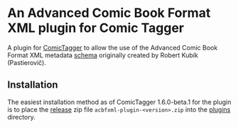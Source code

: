 # An Advanced Comic Book Format XML plugin for Comic Tagger

A plugin for [ComicTagger](https://github.com/comictagger/comictagger/releases) to allow the use of the Advanced Comic Book Format XML metadata [schema](https://acbf.fandom.com/) originally created by Robert Kubík (Pastierovič).

## Installation

The easiest installation method as of ComicTagger 1.6.0-beta.1 for the plugin is to place the [release](https://github.com/mizaki/acbfxml/releases) zip file
`acbfxml-plugin-<version>.zip` into the [plugins](https://github.com/comictagger/comictagger/wiki/Installing-plugins) directory.
